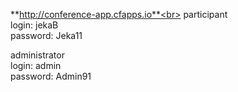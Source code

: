 **http://conference-app.cfapps.io**<br>
participant<br>
login: jekaB<br>
password: Jeka11<br>

administrator<br>
login: admin<br>
password: Admin91